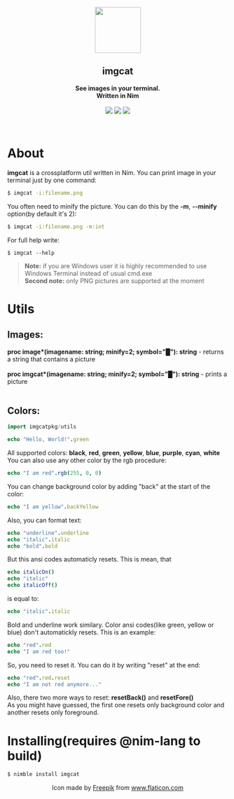 <p align="center">
  <img width=105 height=105 src="https://raw.githubusercontent.com/not-lum/imgcat/master/logo/kitty.png">
</p>

<h2 align="center"><b>imgcat</b></h2>

<p align="center">
  <b>See images in your terminal.
  <br>
  Written in Nim
  <br/>
  <br/>
  </b>
  <img src="https://img.shields.io/github/license/not-lum/imgcat?style=flat-square">

   <img src="https://img.shields.io/badge/version-0.1.0-green?style=flat-square">

   <img src="https://img.shields.io/badge/made_with-nim-green?style=flat-square">
</p>
<br>

# About
**imgcat** is a crossplatform util written in Nim. You can print image in your terminal just by one command:
```bash
$ imgcat -i:filename.png
```
You often need to minify the picture. You can do this by the **-m**, **--minify** option(by default it's 2):<br>
```bash
$ imgcat -i:filename.png -m:int
```
For full help write:
```
$ imgcat --help
```
> **Note:** if you are Windows user it is highly recommended to use Windows Terminal instead of usual cmd.exe<br>
> **Second note:** only PNG pictures are supported at the moment 

# Utils

## Images:
**proc image\*(imagename: string; minify=2; symbol="█"): string** - returns a string that contains a picture<br><br>
**proc imgcat\*(imagename: string; minify=2; symbol="█"): string** - prints a picture<br><br>


## Colors:
```nim
import imgcatpkg/utils

echo "Hello, World!".green
```
All supported colors:
**black**,
**red**,
**green**,
**yellow**,
**blue**,
**purple**,
**cyan**,
**white**<br>
You can also use any other color by the rgb procedure:
```nim
echo "I am red".rgb(255, 0, 0)
```
You can change background color by adding "back" at the start of the color:
```nim
echo "I am yellow".backYellow
```
Also, you can format text:
```nim
echo "underline".underline
echo "italic".italic
echo "bold".bold
```
But this ansi codes automaticly resets. This is mean, that
```nim
echo italicOn()
echo "italic"
echo italicOff()
```
is equal to:
```nim
echo "italic".italic
```
Bold and underline work similary.
Color ansi codes(like green, yellow or blue) don't automatickly resets. This is an example:
```nim
echo "red".red
echo "I am red too!"
```
So, you need to reset it. You can do it by writing "reset" at the end:
```nim
echo "red".red.reset
echo "I am not red anymore..."
```
Also, there two more ways to reset: **resetBack()** and **resetFore()**<br>
As you might have guessed, the first one resets only background color and another resets only foreground.


# Installing(requires @nim-lang to build)
```bash
$ nimble install imgcat
```

<p align="center">Icon made by <a href="http://www.freepik.com/" title="Freepik">Freepik</a> from <a href="https://www.flaticon.com/" title="Flaticon">www.flaticon.com</a></p>
